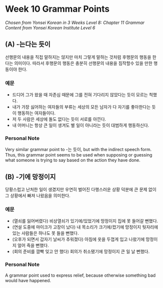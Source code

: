 # Week 10 Grammar Points
*Chosen from Yonsei Korean in 3 Weeks Level 8: Chapter 11 Grammar*  
*Content from Yonsei Korean Institute Level 6*

## (A) -는다는 듯이
선행문의 내용을 직접 말하지는 않지만 마치 그렇게 말하는 것처럼 후행문의 행동을 한다는 의미이다. 따라서 후행문의 행동은 충분히 선행문의 내용을 짐작할수 있을 만한 행동이야 한다.

### 예문
- 드디어 그가 왔을 때 자존심 때문에 그를 전혀 기다리지 않았다는 듯이 모르는 척했다.
- 내가 가장 싫어하는 여자들의 부류는 세상의 모든 남자가 다 자기를 좋아한다는 듯이 행동하는 여자들이다.
- 저 두 사람은 세상에 돌도 없다는 듯이 서로를 아낀다.
- 내 어머니는 항상 큰 일이 생겨도 별 일이 아니라는 듯이 대범하게 행동하신다.

### Personal Note
Very similar grammar point to -는 듯이, but with the indirect speech form. Thus, this grammar point seems to be used when supposing or guessing what someone is trying to say based on the action they have done.

## (B) -기에 망정이지
당황스럽고 난처한 일이 생겼지만 우연히 벌어진 다행스러운 상황 덕분에 큰 문제 없이 그 상황에서 빠져 나왔음을 의미한다.

### 예문
- (열쇠를 잃어버렸다) 비상열쇠가 있기에/있었기에 망정이지 집에 못 들어갈 뻔했다.
- (연설 도중에 마이크가 고장이 났다) 내 목소리가 크기에/컸기에 망정이지 둿자리에 있는 사람들은 하나도 못 들을 뻔했다.
- (오후가 되면서 갑자기 날씨가 추워졌다) 아침에 옷을 두껍게 입고 나왔기에 망정이지 얼어 죽을 뻔했다.
- (회의 준비를 깜빡 잊고 안 했다) 회의가 취소됐기에 망정이지 큰 일 날 뻔했다.

### Personal Note
A grammar point used to express relief, because otherwise something bad would have happened.
